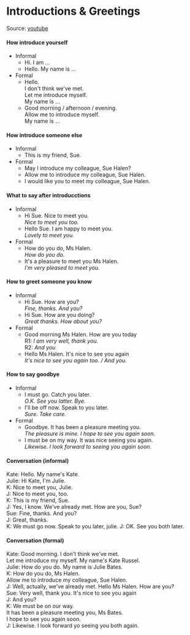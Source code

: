 # Introductions & Greetings
Source: [youtube](https://www.youtube.com/watch?v=m9Cda9xyMr0)

#### How introduce yourself
- Informal
  - Hi. I am ...
  - Hello. My name is ...
- Formal
  - Hello.  
    I don't think we've met.  
	Let me introduce myself.  
	My name is ...
  - Good morning / afternoon / evening.  
    Allow me to introduce myself.  
	My name is ...

#### How introduce someone else
- Informal
  - This is my friend, Sue.
- Formal
  - May I introduce my colleague, Sue Halen?
  - Allow me to introduce my colleague, Sue Halen.
  - I would like you to meet my colleague, Sue Halen.

#### What to say after introducctions
- Informal
  - Hi Sue. Nice to meet you.  
    _Nice to meet you too._
  - Hello Sue. I am happy to meet you.  
    _Lovely to meet you._
- Formal
  - How do you do, Ms Halen.  
    _How do you do._
  - It's a pleasure to meet you Ms Halen.  
    _I'm very pleased to meet you._

#### How to greet someone you know
- Informal
  - Hi Sue. How are you?  
    _Fine, thanks. And you?_
  - Hi Sue. How are you doing?  
    _Great thanks. How about you?_
- Formal
  - Good morning Ms Halen. How are you today  
    R1: _I am very well, thank you._  
	R2: _And you_
  - Hello Ms Halen. It's nice to see you again  
    _It's nice to see you again too. / And you._

#### How to say goodbye
- Informal
  - I must go. Catch you later.  
    _O.K. See you latter. Bye._
  - I'll be off now. Speak to you later.  
    _Sure. Take care._
- Formal
  - Goodbye. It has been a pleasure meeting you.  
    _The pleasure is mine. I hope to see you again soon._
  - I must be on my way. It was nice seeing you again.  
    _Likewise. I look forward to seeing you again soon._

#### Conversation (informal)
Kate: Hello. My name's Kate.  
Julie: Hi Kate, I'm Julie.  
K: Nice to meet you, Julie.  
J: Nice to meet you, too.  
K: This is my friend, Sue.  
J: Yes, I know. We've already met. How are you, Sue?  
Sue: Fine, thanks. And you?  
J: Great, thanks.  
K: We must go now. Speak to you later, julie.
J: OK. See you both later.

#### Conversation (formal)
Kate: Good morning. I don't think we've met.  
Let me introduce my myself. My name's Kate Russel.  
Julie: How do you do. My name is Julie Bates.  
K: How do you do, Ms Halen.  
Allow me to introduce my colleague, Sue Halen.  
J: Well, actually, we've already met. Hello Ms Halen. How are you?  
Sue: Very well, thank you. It's nice to see you again  
J: And you?  
K: We must be on our way.  
It has been a pleasure meeting you, Ms Bates.  
I hope to see you again soon.  
J: Likewise. I look forward yo seeing you both again.
